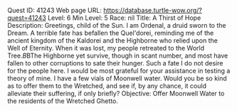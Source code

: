 Quest ID: 41243
Web page URL: https://database.turtle-wow.org/?quest=41243
Level: 6
Min Level: 5
Race: nil
Title: A Thirst of Hope
Description: Greetings, child of the Sun. I am Ordenal, a druid sworn to the Dream. A terrible fate has befallen the Quel'dorei, reminding me of the ancient kingdom of the Kaldorei and the Highborne who relied upon the Well of Eternity. When it was lost, my people retreated to the World Tree.$B$BThe Highborne yet survive, though in scant number, and most have fallen to other corruptions to sate their hunger. Such a fate I do not desire for the people here. I would be most grateful for your assistance in testing a theory of mine. I have a few vials of Moonwell water. Would you be so kind as to offer them to the Wretched, and see if, by any chance, it could alleviate their suffering, if only briefly?
Objective: Offer Moonwell Water to the residents of the Wretched Ghetto.
